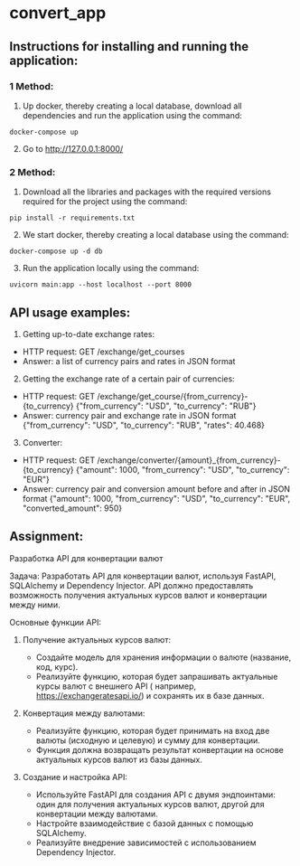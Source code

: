 # convert_app

## Instructions for installing and running the application:

### 1 Method:

1) Up docker, thereby creating a local database, download all dependencies and run the application using the command:

```
docker-compose up
```

2) Go to  http://127.0.0.1:8000/

### 2 Method:

1) Download all the libraries and packages with the required versions required for the project using the command:

```
pip install -r requirements.txt
```

2) We start docker, thereby creating a local database using the command:

```
docker-compose up -d db
```

3) Run the application locally using the command:

```
uvicorn main:app --host localhost --port 8000
```

## API usage examples:

1. Getting up-to-date exchange rates:

- HTTP request: GET /exchange/get_courses
- Answer: a list of currency pairs and rates in JSON format

2. Getting the exchange rate of a certain pair of currencies:

- HTTP request: GET /exchange/get_course/{from_currency}-{to_currency}
  {"from_currency": "USD", "to_currency": "RUB"}
- Answer: currency pair and exchange rate in JSON format
  {"from_currency": "USD", "to_currency": "RUB", "rates": 40.468}

3. Converter:

- HTTP request: GET /exchange/converter/{amount}_{from_currency}-{to_currency}
  {"amount": 1000, "from_currency": "USD", "to_currency": "EUR"}
- Answer: currency pair and conversion amount before and after in JSON format
  {"amount": 1000, "from_currency": "USD", "to_currency": "EUR", "converted_amount": 950}

## Assignment:

Разработка API для конвертации валют

Задача: Разработать API для конвертации валют, используя FastAPI, SQLAlchemy и Dependency Injector. API должно
предоставлять возможность получения актуальных курсов валют и конвертации между ними.

Основные функции API:

1. Получение актуальных курсов валют:
    - Создайте модель для хранения информации о валюте (название, код, курс).
    - Реализуйте функцию, которая будет запрашивать актуальные курсы валют с внешнего API (
      например, https://exchangeratesapi.io/) и сохранять их в базе данных.

2. Конвертация между валютами:
    - Реализуйте функцию, которая будет принимать на вход две валюты (исходную и целевую) и сумму для конвертации.
    - Функция должна возвращать результат конвертации на основе актуальных курсов валют из базы данных.

3. Создание и настройка API:
    - Используйте FastAPI для создания API с двумя эндпоинтами: один для получения актуальных курсов валют, другой для
      конвертации между валютами.
    - Настройте взаимодействие с базой данных с помощью SQLAlchemy.
    - Реализуйте внедрение зависимостей с использованием Dependency Injector.